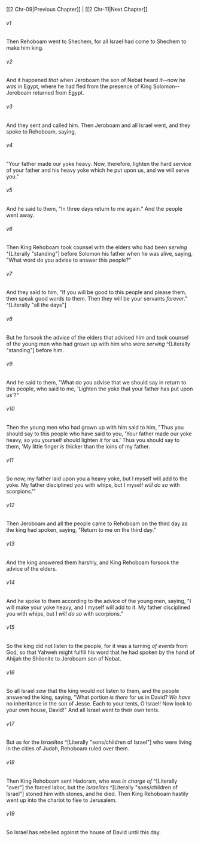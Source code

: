 ﻿---
aliases:
  - 2 Chronicles 10
---

[[2 Chr-09|Previous Chapter]] | [[2 Chr-11|Next Chapter]]

###### v1
Then Rehoboam went to Shechem, for all Israel had come _to_ Shechem to make him king.

###### v2
And it happened _that_ when Jeroboam the son of Nebat heard _it_--now he _was_ in Egypt, where he had fled from the presence of King Solomon--Jeroboam returned from Egypt.

###### v3
And they sent and called him. Then Jeroboam and all Israel went, and they spoke to Rehoboam, saying,

###### v4
"Your father made our yoke heavy. Now, therefore, lighten the hard service of your father and his heavy yoke which he put upon us, and we will serve you."

###### v5
And he said to them, "In three days return to me again." And the people went away.

###### v6
Then King Rehoboam took counsel with the elders who had been _serving_ ^[Literally "standing"] before Solomon his father when he was alive, saying, "What word do you advise to answer this people?"

###### v7
And they said to him, "If you will be good to this people and please them, then speak good words to them. Then they will be your servants _forever_." ^[Literally "all the days"]

###### v8
But he forsook the advice of the elders that advised him and took counsel of the young men who had grown up with him who were _serving_ ^[Literally "standing"] before him.

###### v9
And he said to them, "What do you advise that we should say in return to this people, who said to me, 'Lighten the yoke that your father has put upon us'?"

###### v10
Then the young men who had grown up with him said to him, "Thus you should say to this people who have said to you, 'Your father made our yoke heavy, so you yourself should lighten _it_ for us.' Thus you should say to them, 'My little finger _is_ thicker than the loins of my father.

###### v11
So now, my father laid upon you a heavy yoke, but I myself will add to the yoke. My father disciplined you with whips, but I myself _will do so_ with scorpions.'"

###### v12
Then Jeroboam and all the people came to Rehoboam on the third day as the king had spoken, saying, "Return to me on the third day."

###### v13
And the king answered them harshly, and King Rehoboam forsook the advice of the elders.

###### v14
And he spoke to them according to the advice of the young men, saying, "I will make your yoke heavy, and I myself will add to it. My father disciplined you with whips, but I _will do so_ with scorpions."

###### v15
So the king did not listen to the people, for it was a turning _of events_ from God, so that Yahweh might fulfill his word that he had spoken by the hand of Ahijah the Shilonite to Jeroboam son of Nebat.

###### v16
So all Israel _saw_ that the king would not listen to them, and the people answered the king, saying, "What portion _is there_ for us in David? _We have_ no inheritance in the son of Jesse. Each to your tents, O Israel! Now look to your own house, David!" And all Israel went to their own tents.

###### v17
But as for the _Israelites_ ^[Literally "sons/children of Israel"] who were living in the cities of Judah, Rehoboam ruled over them.

###### v18
Then King Rehoboam sent Hadoram, who was _in charge of_ ^[Literally "over"] the forced labor, but the _Israelites_ ^[Literally "sons/children of Israel"] stoned him with stones, and he died. Then King Rehoboam hastily went up into the chariot to flee to Jerusalem.

###### v19
So Israel has rebelled against the house of David until this day.